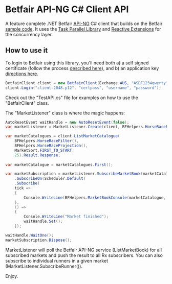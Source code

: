 ﻿# Betfair API-NG C# Client API

A feature complete .NET Betfair [API-NG] C# client that builds on the Betfair [sample code]. It uses the [Task Parallel Library] and [Reactive Extensions] for the concurrency layer.

How to use it
-------------

To login to Betfair using this library, you'll need both a) a self signed certificate (follow the process [described here]), and b) an application key [directions here]. 

```c#
BetfairClient client = new BetfairClient(Exchange.AUS, "ASDF1234qwerty");
client.Login("client-2048.p12", "certpass", "username", "password");
```

Check out the "TestAPI.cs" file for examples on how to use the "BetfairClient" class.

The "MarketListener" class is where the magic happens:

```c#
AutoResetEvent waitHandle = new AutoResetEvent(false);
var marketListener = MarketListener.Create(client, BFHelpers.HorseRacePriceProjection(), 1);

var marketCatalogues = client.ListMarketCatalogue(
    BFHelpers.HorseRaceFilter(), 
    BFHelpers.HorseRaceProjection(), 
    MarketSort.FIRST_TO_START,
    25).Result.Response;
    
var marketCatalogue = marketCatalogues.First();

var marketSubscription = marketListener.SubscribeMarketBook(marketCatalogue.MarketId)
    .SubscribeOn(Scheduler.Default)
    .Subscribe(
    tick =>
    {
        Console.WriteLine(BFHelpers.MarketBookConsole(marketCatalogue, tick, marketCatalogue.Runners));
    },
    () =>
    {
        Console.WriteLine("Market finished");
        waitHandle.Set();
    });

waitHandle.WaitOne();
marketSubscription.Dispose();
```

MarketListener will poll the Betfair API-NG service (ListMarketBook) for all subscribed markets and push the result to all Rx subscribers. You can also subscribe to individual runners in a given market (MarketListener.SubscribeRunner()).

Enjoy.

[sample code]:https://github.com/betfair/API-NG-sample-code/tree/master/cSharp
[API-NG]:https://api.developer.betfair.com/services/webapps/docs/display/1smk3cen4v3lu3yomq5qye0ni/Getting+Started+with+API-NG
[Reactive Extensions]:https://github.com/Reactive-Extensions
[Task Parallel Library]:http://msdn.microsoft.com/en-us/library/dd460717(v=vs.110).aspx
[described here]:https://api.developer.betfair.com/services/webapps/docs/display/1smk3cen4v3lu3yomq5qye0ni/Non-Interactive+(bot)+login
[directions here]:https://api.developer.betfair.com/services/webapps/docs/display/1smk3cen4v3lu3yomq5qye0ni/Application+Keys
